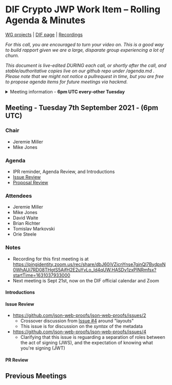 # DIF Crypto JWP Work Item – Rolling Agenda & Minutes



 

[WG projects](https://github.com/topics/wg-crypto) | [DIF page](https://identity.foundation/working-groups/crypto.html) | [Recordings](https://docs.google.com/spreadsheets/d/1wgccmMvIImx30qVE9GhRKWWv3vmL2ZyUauuKx3IfRmA/edit#gid=339046779)

_For this call, you are encouraged to turn your video on. This is a good way to build rapport given we are a large, disparate group experiencing a lot of churn._

_This document is live-edited DURING each call, or shortly after the call, and stable/authoritative copies live on our github repo under /agenda.md .
Please note that we might not notice a pullrequest in time, but you are free to propose agenda items for future meetings via hackmd._

<details>
<summary> Meeting information - <b>6pm UTC every-other Tuesday</b></summary>

- Before your contribute - [**join DIF**](https://identity.foundation/join) and [sign the WG charter](https://bit.ly/DIF-WG-select1) (both are required!)
- Time: 6pm UTC, 2pm EDT, 11am PDT
- [Calendar entry](https://calendar.google.com/event?action=TEMPLATE&tmeid=M2c5ZnRnZWFnbWxqdm9tOG5ncXNzMm1wYnJfMjAyMTA2MjRUMTkwMDAwWiBkZWNlbnRyYWxpemVkLmlkZW50aXR5QG0&tmsrc=decentralized.identity%40gmail.com&scp=ALL)
- [Zoom room](https://us02web.zoom.us/j/84306110644?pwd=WW9LY3hjelV2NEIzczJEUkhaZGQ5Zz09), Meeting ID: 843 0611 0644 , Password: 799969
</details>

## Meeting - Tuesday 7th September 2021 - (6pm UTC)

### Chair

- Jeremie Miller
- Mike Jones

### Agenda

- IPR reminder, Agenda Review, and Introductions 
- [Issue Review](https://github.com/json-web-proofs/json-web-proofs/issues)
- [Proposal Review](https://github.com/json-web-proofs/json-web-proofs/pulls)

### Attendees

- Jeremie Miller
- Mike Jones
- David Waite
- Brian Richter
- Tomislav Markovski
- Orie Steele

### Notes

- Recording for this first meeting is at https://pingidentity.zoom.us/rec/share/dbJ60iVZicnYnse7gjnQl7BydpxN0WhAUi7RD08THgtS5AjfH2E2uYvLo_ld4qUW.HASDv1zxPlNRmfsx?startTime=1631037933000
- Next meeting is Sept 21st, now on the DIF official calendar and Zoom

#### Introductions

#### Issue Review

- https://github.com/json-web-proofs/json-web-proofs/issues/2 
  - Crossover discussion from [Issue #4](https://github.com/json-web-proofs/json-web-proofs/issues/4#issuecomment-910779413) around "layouts"
  - This issue is for discussion on the _syntax_ of the metadata
- https://github.com/json-web-proofs/json-web-proofs/issues/4
  - Clarifying that this issue is reguarding a separation of roles between the act of signing (JWS), and the expectation of knowing what you're signing (JWT)

#### PR Review

## Previous Meetings

